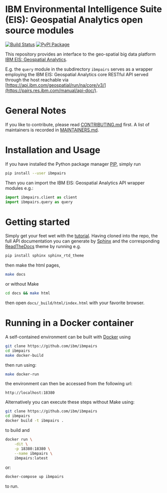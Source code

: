 # IBM Environmental Intelligence Suite (EIS): Geospatial Analytics open source modules
 
[![Build Status](https://travis-ci.org/IBM/ibmpairs.svg?branch=master)](https://travis-ci.org/IBM/ibmpairs)
[![PyPI Package](https://badge.fury.io/py/ibmpairs.svg)](https://pypi.org/project/ibmpairs/)


This repository provides an interface to the geo-spatial big data platform
[IBM EIS: Geospatial Analytics](https://www.ibm.com/products/environmental-intelligence-suite).

E.g. the `query` module in the subdirectory `ibmpairs` serves as a wrapper employing the IBM EIS: 
Geospatial Analytics core RESTful API served through the host reachable via
[https://api.ibm.com/geospatial/run/na/core/v3/](https://pairs.res.ibm.com/manual/api-doc/).


# General Notes

If you like to contribute, please read [CONTRIBUTING.md](https://github.com/ibm/ibmpairs/blob/master/CONTRIBUTING.md)
first. A list of maintainers is recorded in [MAINTAINERS.md](https://github.com/ibm/ibmpairs/blob/master/MAINTAINERS.md).


# Installation and Usage

If you have installed the Python package manager [PIP](https://github.com/pypa/pip),
simply run
```Bash
pip install --user ibmpairs
```
Then you can import the IBM EIS: Geospatial Analytics API wrapper modules e.g.:
```Python
import ibmpairs.client as client
import ibmpairs.query as query
```


# Getting started

Simply get your feet wet with the [tutorial](https://github.com/ibm/ibmpairs/blob/master/tutorials/IBM-EIS-Geospatial-Analytics-API-wrapper.ipynb).
Having cloned into the repo, the full API documentation you can generate by [Sphinx](https://www.sphinx-doc.org/) and the corresponding
[ReadTheDocs](https://readthedocs.org/) theme by running e.g.
```Bash
pip install sphinx sphinx_rtd_theme
```
then make the html pages,
```Bash
make docs
```
or without Make
```Bash
cd docs && make html
```
then open `docs/_build/html/index.html` with your favorite browser.


# Running in a Docker container

A self-contained environment can be built with [Docker](http://www.docker.com) using
```Bash
git clone https://github.com/ibm/ibmpairs
cd ibmpairs
make docker-build
```
then run using:
```Bash
make docker-run
```
the environment can then be accessed from the following url:
```
http://localhost:18380
```

Alternatively you can execute these steps without Make using:
```Bash
git clone https://github.com/ibm/ibmpairs
cd ibmpairs
docker build -t ibmpairs .
```
to build and
```Bash
docker run \
    -dit \
    -p 18380:18380 \
    --name ibmpairs \
    ibmpairs:latest
```
or:
```Bash
docker-compose up ibmpairs
```
to run.
